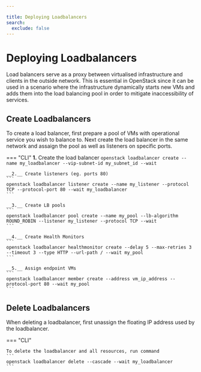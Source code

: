 ```yaml
---

title: Deploying Loadbalancers
search:
  exclude: false
---
```


# Deploying Loadbalancers

Load balancers serve as a proxy between virtualised infrastructure and clients in the outside network. This is essential in OpenStack since it can be used in a scenario where the infrastructure dynamically starts new VMs and adds them into the load balancing pool in order to mitigate inaccessibility of services.

## Create Loadbalancers

To create a load balancer, first prepare a pool of VMs with operational service you wish to balance to. Next create the load balancer in the same network and assaign the pool as well as listeners on specific ports.

=== "CLI"
    __1.__ Create the load balancer
    ```
    openstack loadbalancer create --name my_loadbalancer --vip-subnet-id my_subnet_id --wait
    ```

    __2.__ Create listeners (eg. ports 80)
    ```
    openstack loadbalancer listener create --name my_listener --protocol TCP --protocol-port 80 --wait my_loadbalancer
    ```

    __3.__ Create LB pools
    ```
    openstack loadbalancer pool create --name my_pool --lb-algorithm ROUND_ROBIN --listener my_listener --protocol TCP --wait
    ```

    __4.__ Create Health Monitors
    ```
    openstack loadbalancer healthmonitor create --delay 5 --max-retries 3 --timeout 3 --type HTTP --url-path / --wait my_pool
    ```

    __5.__ Assign endpoint VMs
    ```
    openstack loadbalancer member create --address vm_ip_address --protocol-port 80 --wait my_pool
    ```

## Delete Loadbalancers

When deleting a loadbalancer, first unassign the floating IP address used by the loadbalancer.

=== "CLI"

    To delete the loadbalancer and all resources, run command
    ```
    openstack loadbalancer delete --cascade --wait my_loadbalancer
    ```
